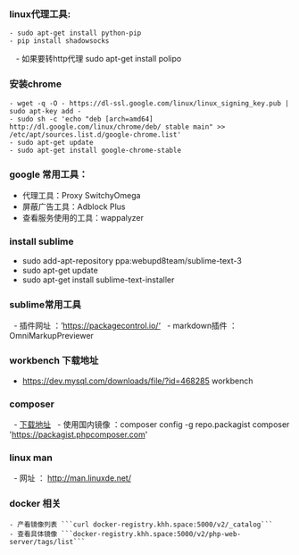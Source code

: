 
### linux代理工具:

    - sudo apt-get install python-pip
    - pip install shadowsocks
    - 如果要转http代理 sudo apt-get install polipo

### 安装chrome

    - wget -q -O - https://dl-ssl.google.com/linux/linux_signing_key.pub | sudo apt-key add -
    - sudo sh -c 'echo "deb [arch=amd64] http://dl.google.com/linux/chrome/deb/ stable main" >> /etc/apt/sources.list.d/google-chrome.list'
    - sudo apt-get update
    - sudo apt-get install google-chrome-stable

### google 常用工具：

   - 代理工具：Proxy SwitchyOmega
   - 屏蔽广告工具：Adblock Plus
   - 查看服务使用的工具：wappalyzer

### install sublime

   - sudo add-apt-repository ppa:webupd8team/sublime-text-3
   - sudo apt-get update
   - sudo apt-get install sublime-text-installer

### sublime常用工具

   - 插件网址 ：’https://packagecontrol.io/‘
   - markdown插件 ：OmniMarkupPreviewer

### workbench 下载地址

   - https://dev.mysql.com/downloads/file/?id=468285 workbench

### composer

   - [下载地址](https://getcomposer.org/download/)
   - 使用国内镜像 ：composer config -g repo.packagist composer 'https://packagist.phpcomposer.com'

### linux man

   - 网址 ： http://man.linuxde.net/

### docker 相关

    - 产看镜像列表 ```curl docker-registry.khh.space:5000/v2/_catalog```
    - 查看具体镜像 ```docker-registry.khh.space:5000/v2/php-web-server/tags/list```

